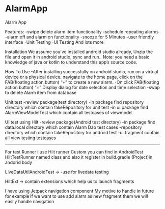 # AlarmApp

Alarm App

Features:
-swipe delete alarm item functionality
-schedule repeating alarms
-alarm off and alarm on functionality​
-snooze for 5 Minutes
-user friendly interface
-Unit Testing 
-UI Testing
And lots more

Installation
We assume you've installed android studio already, Unzip the file and open it in android studio, sync and run..
Note: you need a basic knowledge of java or kotlin to understand this app’s source code.

How To Use
-After installing successfully on android studio, run on a virtual device or a physical device.
 navigate to the home page, click on the FAB(floating action button) “+” to create a new alarm.
-On click FAB(floating action button) “+” Display dialog for date selection and time selection
-swap to delete Alarm item from database

Unit test
-review package(test directory)
-in package find repository directory which contain fakeRepository for unit test 
-in ui package find AlarmViewModelTest which contain all testcases of viewmodel 

UI test using Hilt
-review package(Android test directory)
-in package find data.local directory which contain Alarm Dao test cases
-repository directory which contain fakeRepository for android test 
-ui.fragment contain all view testing testcases 

------
For test Runner i use Hilt runner Custom you can find in AndroidTest HiltTestRunner named class and also it register in build.gradle (Project)in andorid body

LiveDataUtilAndroidTest ->
-use for livedata testing 

HiltExt ->
contain extensions which help us to launch fragments

I have using Jetpack navigation component My motive to handle in future for example if we want to use add alarm as new fragment them we will easily handle navigation